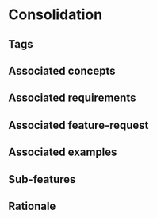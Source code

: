 # Consolidation

## Tags

## Associated concepts

## Associated requirements

## Associated feature-request

## Associated examples

## Sub-features

## Rationale
